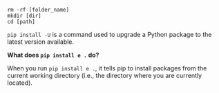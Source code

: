 ```
rm -rf [folder_name]
mkdir [dir]
cd [path]
```
`pip install -U` is a command used to upgrade a Python package to the latest version available.

**What does `pip install e .` do?**

When you run `pip install e .`, it tells pip to install packages from the current working directory (i.e., the directory where you are currently located).